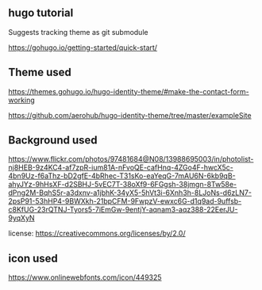 
## hugo tutorial

Suggests tracking theme as git submodule

https://gohugo.io/getting-started/quick-start/

## Theme used
https://themes.gohugo.io/hugo-identity-theme/#make-the-contact-form-working

https://github.com/aerohub/hugo-identity-theme/tree/master/exampleSite

## Background used

https://www.flickr.com/photos/97481684@N08/13988695003/in/photolist-nj8HEB-9z4KC4-af7zpR-ium81A-nFvoQE-cafHnq-4ZGo4F-hwcX5c-4bn9Uz-f6aThz-bD2gfE-4bRhec-T31sKo-eaYeqG-7mAU6N-6kb9qB-ahyJYz-9hHsXF-d2SBHJ-5vEC7T-38oXf9-6FGgsh-38jmgn-8Tw58e-dPng2M-BqhS5r-a3dxnv-a1jbhK-34yX5-5hVt3i-6Xnh3h-8LJoNs-d6zLN7-2psP91-53hHP4-9BWXkh-21bpCFM-9FwpzV-ewxc6G-d1q9ad-9uffsb-c8KfUG-23rQTNJ-Tyors5-7iEmGw-9entjY-aqnam3-aqz388-22EerJU-9yqXyN

license: https://creativecommons.org/licenses/by/2.0/

## icon used
https://www.onlinewebfonts.com/icon/449325

